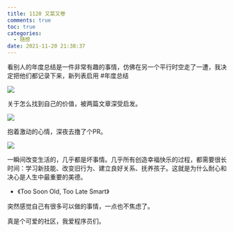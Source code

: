 ```yaml
---
title: 1120 又菜又卷
comments: true
toc: true
categories:
  - 随想
date: 2021-11-20 21:38:37
---
```


看别人的年度总结是一件非常有趣的事情，仿佛在另一个平行时空走了一遭，我决定把他们都记录下来，新列表启用 \#年度总结

![](https://halfbit.oss-cn-hangzhou.aliyuncs.com/202204020125959.png)

关于怎么找到自己的价值，被两篇文章深受启发。

![](https://halfbit.oss-cn-hangzhou.aliyuncs.com/202204020125099.png)

抱着激动的心情，深夜去撸了个PR。

![](https://halfbit.oss-cn-hangzhou.aliyuncs.com/202204020125210.png)

一瞬间改变生活的，几乎都是坏事情。几乎所有创造幸福快乐的过程，都需要很长时间：学习新技能、改变旧行为、建立良好关系、抚养孩子。这就是为什么耐心和决心是人生中最重要的美德。

- 《Too Soon Old, Too Late Smart》

突然感觉自己有很多可以做的事情，一点也不焦虑了。

真是个可爱的社区，我爱程序员们。